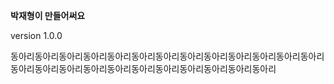 **박재형이 만들어써요**

version 1.0.0


동아리동아리동아리동아리동아리동아리동아리동아리동아리동아리동아리동아리동아리동아리동아리동아리동아리동아리동아리동아리동아리동아리동아리동아리